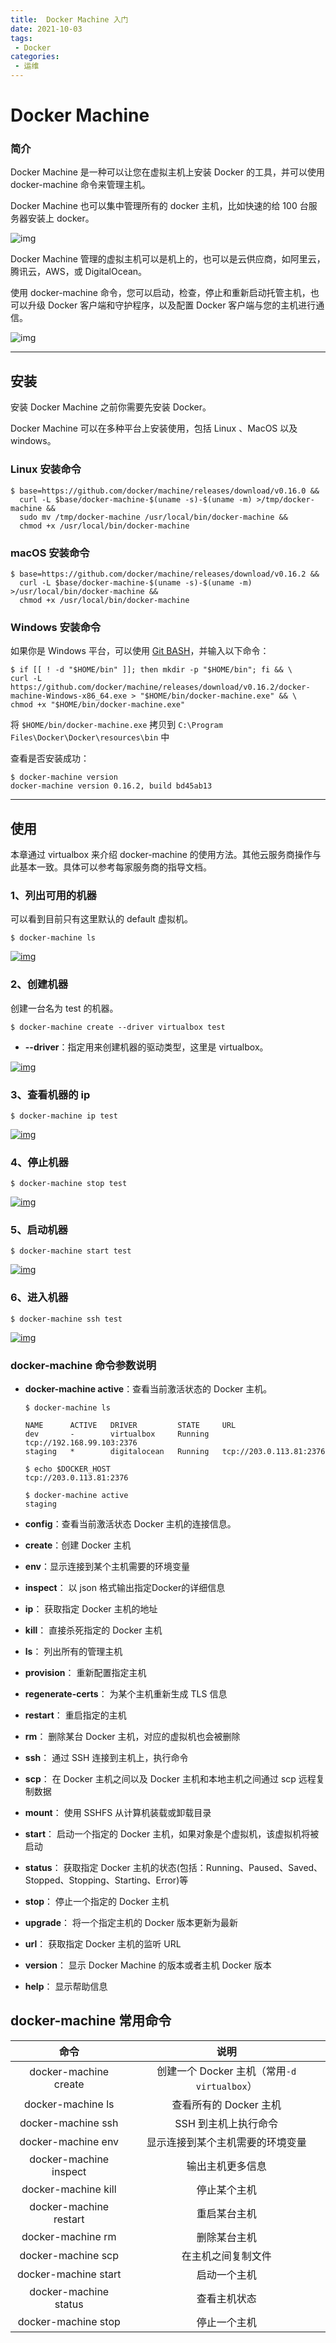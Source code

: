 ```yaml
---
title:  Docker Machine 入门
date: 2021-10-03
tags:
 - Docker
categories:
 - 运维
---
```


[官网]: https://github.com/docker/machine/releases/
[菜鸟教程]: https://www.runoob.com/docker/docker-machine.html
[博客园]: https://www.cnblogs.com/csnd/p/12061830.html

# Docker Machine

### 简介

Docker Machine 是一种可以让您在虚拟主机上安装 Docker 的工具，并可以使用 docker-machine 命令来管理主机。

Docker Machine 也可以集中管理所有的 docker 主机，比如快速的给 100 台服务器安装上 docker。

![img](https://www.runoob.com/wp-content/uploads/2019/11/68747470733a2f2f646f63732e646f636b65722e636f6d2f6d616368696e652f696d672f6c6f676f2e706e67.png)

Docker Machine 管理的虚拟主机可以是机上的，也可以是云供应商，如阿里云，腾讯云，AWS，或 DigitalOcean。

使用 docker-machine 命令，您可以启动，检查，停止和重新启动托管主机，也可以升级 Docker 客户端和守护程序，以及配置 Docker 客户端与您的主机进行通信。

![img](https://www.runoob.com/wp-content/uploads/2019/11/machine.png)

------

## 安装

安装 Docker Machine 之前你需要先安装 Docker。

Docker Machine 可以在多种平台上安装使用，包括 Linux 、MacOS 以及 windows。

### Linux 安装命令

```
$ base=https://github.com/docker/machine/releases/download/v0.16.0 &&
  curl -L $base/docker-machine-$(uname -s)-$(uname -m) >/tmp/docker-machine &&
  sudo mv /tmp/docker-machine /usr/local/bin/docker-machine &&
  chmod +x /usr/local/bin/docker-machine
```

### macOS 安装命令

```
$ base=https://github.com/docker/machine/releases/download/v0.16.2 &&
  curl -L $base/docker-machine-$(uname -s)-$(uname -m) >/usr/local/bin/docker-machine &&
  chmod +x /usr/local/bin/docker-machine
```

### Windows 安装命令

如果你是 Windows 平台，可以使用 [Git BASH](https://git-for-windows.github.io/)，并输入以下命令：

```
$ if [[ ! -d "$HOME/bin" ]]; then mkdir -p "$HOME/bin"; fi && \
curl -L https://github.com/docker/machine/releases/download/v0.16.2/docker-machine-Windows-x86_64.exe > "$HOME/bin/docker-machine.exe" && \
chmod +x "$HOME/bin/docker-machine.exe"
```
将 `$HOME/bin/docker-machine.exe` 拷贝到 `C:\Program Files\Docker\Docker\resources\bin` 中

查看是否安装成功：

```
$ docker-machine version
docker-machine version 0.16.2, build bd45ab13
```

------

## 使用

本章通过 virtualbox 来介绍 docker-machine 的使用方法。其他云服务商操作与此基本一致。具体可以参考每家服务商的指导文档。

### 1、列出可用的机器

可以看到目前只有这里默认的 default 虚拟机。

```
$ docker-machine ls
```

[![img](https://www.runoob.com/wp-content/uploads/2019/11/docker-machine1.png)](https://www.runoob.com/wp-content/uploads/2019/11/docker-machine1.png)

### 2、创建机器

创建一台名为 test 的机器。

```
$ docker-machine create --driver virtualbox test
```

- **--driver**：指定用来创建机器的驱动类型，这里是 virtualbox。

[![img](https://www.runoob.com/wp-content/uploads/2019/11/docker-machine2.png)](https://www.runoob.com/wp-content/uploads/2019/11/docker-machine2.png)

### 3、查看机器的 ip

```
$ docker-machine ip test
```

[![img](https://www.runoob.com/wp-content/uploads/2019/11/docker-machine3.png)](https://www.runoob.com/wp-content/uploads/2019/11/docker-machine3.png)

### 4、停止机器

```
$ docker-machine stop test
```

[![img](https://www.runoob.com/wp-content/uploads/2019/11/docker-machine4.png)](https://www.runoob.com/wp-content/uploads/2019/11/docker-machine4.png)

### 5、启动机器

```
$ docker-machine start test
```

[![img](https://www.runoob.com/wp-content/uploads/2019/11/docker-machine5.png)](https://www.runoob.com/wp-content/uploads/2019/11/docker-machine5.png)

### 6、进入机器

```
$ docker-machine ssh test
```

[![img](https://www.runoob.com/wp-content/uploads/2019/11/docker-machine6.png)](https://www.runoob.com/wp-content/uploads/2019/11/docker-machine6.png)

### docker-machine 命令参数说明

- **docker-machine active**：查看当前激活状态的 Docker 主机。

  ```
  $ docker-machine ls
  
  NAME      ACTIVE   DRIVER         STATE     URL
  dev       -        virtualbox     Running   tcp://192.168.99.103:2376
  staging   *        digitalocean   Running   tcp://203.0.113.81:2376
  
  $ echo $DOCKER_HOST
  tcp://203.0.113.81:2376
  
  $ docker-machine active
  staging
  ```

- **config**：查看当前激活状态 Docker 主机的连接信息。

- **create**：创建 Docker 主机

- **env**：显示连接到某个主机需要的环境变量

- **inspect**： 以 json 格式输出指定Docker的详细信息

- **ip**： 获取指定 Docker 主机的地址

- **kill**： 直接杀死指定的 Docker 主机

- **ls**： 列出所有的管理主机

- **provision**： 重新配置指定主机

- **regenerate-certs**： 为某个主机重新生成 TLS 信息

- **restart**： 重启指定的主机

- **rm**： 删除某台 Docker 主机，对应的虚拟机也会被删除

- **ssh**： 通过 SSH 连接到主机上，执行命令

- **scp**： 在 Docker 主机之间以及 Docker 主机和本地主机之间通过 scp 远程复制数据

- **mount**： 使用 SSHFS 从计算机装载或卸载目录

- **start**： 启动一个指定的 Docker 主机，如果对象是个虚拟机，该虚拟机将被启动

- **status**： 获取指定 Docker 主机的状态(包括：Running、Paused、Saved、Stopped、Stopping、Starting、Error)等

- **stop**： 停止一个指定的 Docker 主机

- **upgrade**： 将一个指定主机的 Docker 版本更新为最新

- **url**： 获取指定 Docker 主机的监听 URL

- **version**： 显示 Docker Machine 的版本或者主机 Docker 版本

- **help**： 显示帮助信息


## docker-machine 常用命令

|命令|说明|
|:---:|:---:|
|docker-machine create|创建一个 Docker 主机（常用`-d virtualbox`）|
|docker-machine ls|查看所有的 Docker 主机|
|docker-machine ssh|SSH 到主机上执行命令|
|docker-machine env|显示连接到某个主机需要的环境变量|
|docker-machine inspect|输出主机更多信息|
|docker-machine kill|停止某个主机|
|docker-machine restart|重启某台主机|
|docker-machine rm|删除某台主机|
|docker-machine scp|在主机之间复制文件|
|docker-machine start|启动一个主机|
|docker-machine status|查看主机状态|
|docker-machine stop|停止一个主机|